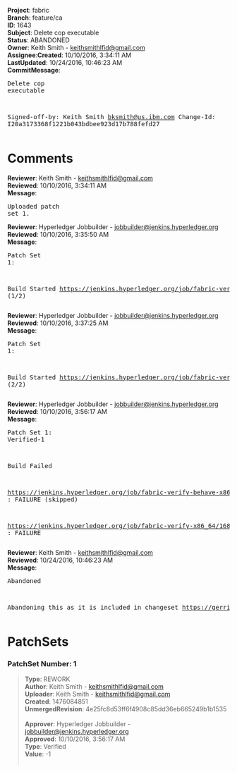 <strong>Project</strong>: fabric</br><strong>Branch</strong>: feature/ca<br><strong>ID</strong>: 1643<br><strong>Subject</strong>: Delete cop executable<br><strong>Status</strong>: ABANDONED<br><strong>Owner</strong>: Keith Smith - keithsmithlfid@gmail.com<br><strong>Assignee</strong>:<strong>Created</strong>: 10/10/2016, 3:34:11 AM<br><strong>LastUpdated</strong>: 10/24/2016, 10:46:23 AM<br><strong>CommitMessage</strong>:<br><pre>Delete cop executable

Signed-off-by: Keith Smith <bksmith@us.ibm.com>
Change-Id: I20a3173368f1221b043bdbee923d17b788fefd27
</pre><h1>Comments</h1><strong>Reviewer</strong>: Keith Smith - keithsmithlfid@gmail.com<br><strong>Reviewed</strong>: 10/10/2016, 3:34:11 AM<br><strong>Message</strong>: <pre>Uploaded patch set 1.</pre><strong>Reviewer</strong>: Hyperledger Jobbuilder - jobbuilder@jenkins.hyperledger.org<br><strong>Reviewed</strong>: 10/10/2016, 3:35:50 AM<br><strong>Message</strong>: <pre>Patch Set 1:

Build Started https://jenkins.hyperledger.org/job/fabric-verify-behave-x86_64/584/ (1/2)</pre><strong>Reviewer</strong>: Hyperledger Jobbuilder - jobbuilder@jenkins.hyperledger.org<br><strong>Reviewed</strong>: 10/10/2016, 3:37:25 AM<br><strong>Message</strong>: <pre>Patch Set 1:

Build Started https://jenkins.hyperledger.org/job/fabric-verify-x86_64/1684/ (2/2)</pre><strong>Reviewer</strong>: Hyperledger Jobbuilder - jobbuilder@jenkins.hyperledger.org<br><strong>Reviewed</strong>: 10/10/2016, 3:56:17 AM<br><strong>Message</strong>: <pre>Patch Set 1: Verified-1

Build Failed 

https://jenkins.hyperledger.org/job/fabric-verify-behave-x86_64/584/ : FAILURE (skipped)

https://jenkins.hyperledger.org/job/fabric-verify-x86_64/1684/ : FAILURE</pre><strong>Reviewer</strong>: Keith Smith - keithsmithlfid@gmail.com<br><strong>Reviewed</strong>: 10/24/2016, 10:46:23 AM<br><strong>Message</strong>: <pre>Abandoned

Abandoning this as it is included in changeset https://gerrit.hyperledger.org/r/#/c/1835/</pre><h1>PatchSets</h1><h3>PatchSet Number: 1</h3><blockquote><strong>Type</strong>: REWORK<br><strong>Author</strong>: Keith Smith - keithsmithlfid@gmail.com<br><strong>Uploader</strong>: Keith Smith - keithsmithlfid@gmail.com<br><strong>Created</strong>: 1476084851<br><strong>UnmergedRevision</strong>: 4e25fc8d53ff6f4908c85dd36eb665249b1b1535<br><br><strong>Approver</strong>: Hyperledger Jobbuilder - jobbuilder@jenkins.hyperledger.org<br><strong>Approved</strong>: 10/10/2016, 3:56:17 AM<br><strong>Type</strong>: Verified<br><strong>Value</strong>: -1<br><br></blockquote>